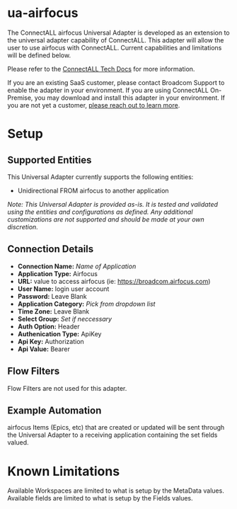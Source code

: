 # ua-airfocus

The ConnectALL airfocus Universal Adapter is developed as an extension to the universal adapter capability of ConnectALL. This adapter will allow the user to use airfocus with ConnectALL. Current capabilities and limitations will be defined below.

Please refer to the [ConnectALL Tech Docs](https://techdocs.broadcom.com/us/en/ca-enterprise-software/valueops/connectall/3-6/adapters/universal-adapter.html) for more information.

If you are an existing SaaS customer, please contact Broadcom Support to enable the adapter in your environment. If you are using ConnectALL On-Premise, you may download and install this adapter in your environment. If you are not yet a customer, [please reach out to learn more](https://enterprise-software.broadcom.com/contact-us).

# Setup

## Supported Entities

This Universal Adapter currently supports the following entities:
* Unidirectional FROM airfocus to another application

*Note: This Universal Adapter is provided as-is. It is tested and validated using the entities and configurations as defined. Any additional customizations are not supported and should be made at your own discretion.*

## Connection Details

* **Connection Name:** *Name of Application*
* **Application Type:** Airfocus
* **URL:** value to access airfocus (ie: https://broadcom.airfocus.com)
* **User Name:** login user account
* **Password:** Leave Blank
* **Application Category:** *Pick from dropdown list*
* **Time Zone:** Leave Blank
* **Select Group:** *Set if neccessary*
* **Auth Option:** Header
* **Authenication Type:** ApiKey
* **Api Key:** Authorization
* **Api Value:** Bearer <api key>

## Flow Filters

Flow Filters are not used for this adapter.

## Example Automation

airfocus Items (Epics, etc) that are created or updated will be sent through the Universal Adapter to a receiving application containing the set fields valued. 

# Known Limitations

Available Workspaces are limited to what is setup by the MetaData values.
Available fields are limited to what is setup by the Fields values.
